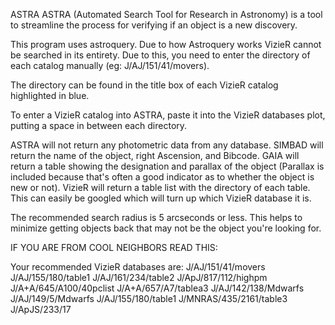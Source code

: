 ASTRA
ASTRA (Automated Search Tool for Research in Astronomy) is a tool to streamline the process for verifying if an object is a new discovery.

This program uses astroquery. Due to how Astroquery works VizieR cannot be searched in its entirety. Due to this, you need to enter the directory of each catalog manually (eg: J/AJ/151/41/movers). 

The directory can be found in the title box of each VizieR catalog highlighted in blue.

To enter a VizieR catalog into ASTRA, paste it into the VizieR databases plot, putting a space in between each directory. 

ASTRA will not return any photometric data from any database. SIMBAD will return the name of the object, right Ascension, and Bibcode. GAIA will return a table showing the designation and parallax of the object (Parallax is included because that's often a good indicator as to whether the object is new or not). VizieR will return a table list with the directory of each table. This can easily be googled which will turn up which VizieR database it is. 

The recommended search radius is 5 arcseconds or less. This helps to minimize getting objects back that may not be the object you're looking for.


IF YOU ARE FROM COOL NEIGHBORS READ THIS:

Your recommended VizieR databases are:
J/AJ/151/41/movers J/AJ/155/180/table1 J/AJ/161/234/table2 J/ApJ/817/112/highpm J/A+A/645/A100/40pclist J/A+A/657/A7/tablea3 J/AJ/142/138/Mdwarfs J/AJ/149/5/Mdwarfs J/AJ/155/180/table1 J/MNRAS/435/2161/table3 J/ApJS/233/17
